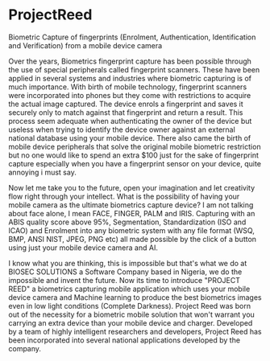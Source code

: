 # ProjectReed
Biometric Capture of fingerprints (Enrolment, Authentication, Identification and Verification) from a mobile device camera

Over the years, Biometrics fingerprint capture has been possible through the use of special peripherals called fingerprint scanners. These have been applied in several systems and industries where biometric capturing is of much importance. With birth of mobile technology, fingerprint scanners were incorporated into phones but they come with restrictions to acquire the actual image captured. The device enrols a fingerprint and saves it securely only to match against that fingerprint and return a result. This process seem adequate when authenticating the owner of the device but useless when trying to identify the device owner against an external national database using your mobile device. There also came the birth of mobile device peripherals that solve the original mobile biometric restriction but no one would like to spend an extra $100 just for the sake of fingerprint capture especially when you have a fingerprint sensor on your device, quite annoying i must say.

Now let me take you to the future, open your imagination and let creativity flow right through your intellect. What is the possibility of having your mobile camera as the ultimate biometrics capture device? I am not talking about face alone, I mean FACE, FINGER, PALM and IRIS. Capturing with an ABIS quality score above 95%, Segmentation, Standardization (ISO and ICAO) and Enrolment into any biometric system with any file format (WSQ, BMP, ANSI NIST, JPEG, PNG etc) all made possible by the click of a button using just your mobile device camera and AI.

I know what you are thinking, this is impossible but that's what we do at BIOSEC SOLUTIONS a Software Company based in Nigeria, we do the impossible and invent the future. Now its time to introduce "PROJECT REED" a biometrics capturing mobile application which uses your mobile device camera and Machine learning to produce the best biometrics images even in low light conditions (Complete Darkness). Project Reed was born out of the necessity for a biometric mobile solution that won't warrant you carrying an extra device than your mobile device and charger. Developed by a team of highly intelligent researchers and developers, Project Reed has been incorporated into several national applications developed by the company.
